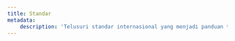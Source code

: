 ```yaml
---
title: Standar
metadata:
    description: 'Telusuri standar internasional yang menjadi panduan teknis dalam membangun produk yang inklusif.'
---
```


